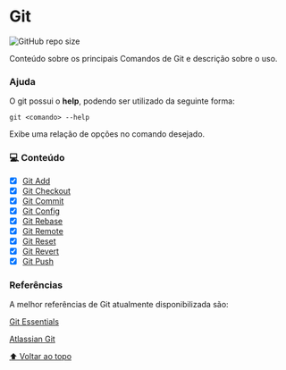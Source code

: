 # Git

![GitHub repo size](https://img.shields.io/github/repo-size/cvinicius987/git?style=for-the-badge)

Conteúdo sobre os principais Comandos de Git e descrição sobre o uso.

### Ajuda

O git possui o <b>help</b>, podendo ser utilizado da seguinte forma:

```
git <comando> --help
```

Exibe uma relação de opções no comando desejado.

### 💻 Conteúdo

- [x] [Git Add](commands/git_add.md)
- [x] [Git Checkout](commands/git_checkout.md)
- [x] [Git Commit](commands/git_commit.md)
- [x] [Git Config](commands/git_config.md)
- [x] [Git Rebase](commands/git_rebase.md)
- [x] [Git Remote](commands/git_remote.md)
- [x] [Git Reset](commands/git_reset.md)
- [x] [Git Revert](commands/git_revert.md)
- [x] [Git Push](commands/git_push.md)

### Referências

A melhor referências de Git atualmente disponibilizada são:

[Git Essentials](https://git-scm.com/book/pt-br/v2)

[Atlassian Git](https://www.atlassian.com/git/tutorials)

[⬆ Voltar ao topo](#git)<br />
